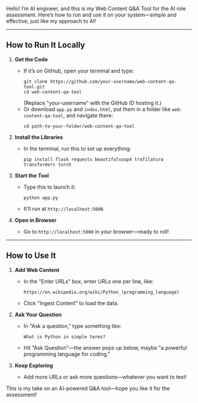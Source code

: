 Hello! I’m AI engineer, and this is my Web Content Q&A Tool for the AI role assessment. Here’s how to run and use it on your system—simple and effective, just like my approach to AI!

---

How to Run It Locally
---------------------

1. **Get the Code**
   - If it’s on GitHub, open your terminal and type:
     ```
     git clone https://github.com/your-username/web-content-qa-tool.git
     cd web-content-qa-tool
     ```
     (Replace "your-username" with the GitHub ID hosting it.)
   - Or download `app.py` and `index.html`, put them in a folder like `web-content-qa-tool`, and navigate there:
     ```
     cd path-to-your-folder/web-content-qa-tool
     ```

2. **Install the Libraries**
   - In the terminal, run this to set up everything:
     ```
     pip install flask requests beautifulsoup4 trafilatura transformers torch
     ```

3. **Start the Tool**
   - Type this to launch it:
     ```
     python app.py
     ```
   - It’ll run at `http://localhost:5000`.

4. **Open in Browser**
   - Go to `http://localhost:5000` in your browser—ready to roll!

---

How to Use It
-------------

1. **Add Web Content**
   - In the "Enter URLs" box, enter URLs one per line, like:
     ```
     https://en.wikipedia.org/wiki/Python_(programming_language)
     ```
   - Click "Ingest Content" to load the data.

2. **Ask Your Question**
   - In "Ask a question," type something like:
     ```
     What is Python in simple terms?
     ```
   - Hit "Ask Question"—the answer pops up below, maybe "a powerful programming language for coding."

3. **Keep Exploring**
   - Add more URLs or ask more questions—whatever you want to test!

This is my take on an AI-powered Q&A tool—hope you like it for the assessment!
